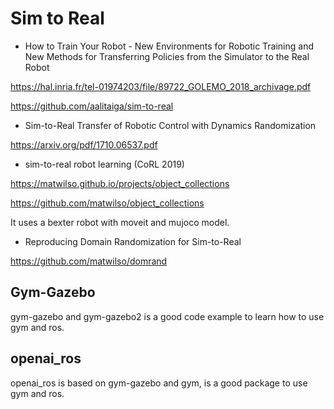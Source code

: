 # Sim to Real 


- How to Train Your Robot - New Environments for
Robotic Training and New Methods for Transferring
Policies from the Simulator to the Real Robot

https://hal.inria.fr/tel-01974203/file/89722_GOLEMO_2018_archivage.pdf

https://github.com/aalitaiga/sim-to-real

- Sim-to-Real Transfer of Robotic Control with Dynamics Randomization

https://arxiv.org/pdf/1710.06537.pdf

- sim-to-real robot learning (CoRL 2019)
  
https://matwilso.github.io/projects/object_collections

https://github.com/matwilso/object_collections

It uses a bexter robot with moveit and mujoco model.

- Reproducing Domain Randomization for Sim-to-Real

https://github.com/matwilso/domrand

## Gym-Gazebo

gym-gazebo and gym-gazebo2 is a good code example to learn how to use gym and ros.

## openai_ros

openai_ros is based on gym-gazebo and gym, is a good package to use gym and ros.